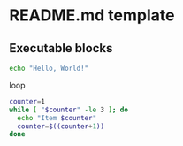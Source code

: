 # README.md template

## Executable blocks


```sh
echo "Hello, World!"
```


loop
```bash
counter=1
while [ "$counter" -le 3 ]; do
  echo "Item $counter"
  counter=$((counter+1))
done
```